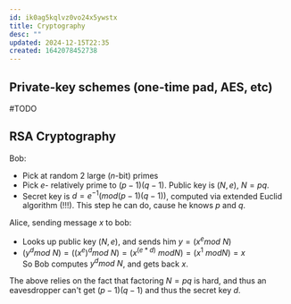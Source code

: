 ```yaml
---
id: ik0ag5kqlvz0vo24x5ywstx
title: Cryptography
desc: ""
updated: 2024-12-15T22:35
created: 1642078452738
---
```

## Private-key schemes (one-time pad, AES, etc)

#TODO

## RSA Cryptography

Bob:

* Pick at random 2 large ($n$-bit) primes
* Pick $e$- relatively prime to $(p-1)(q-1)$. Public key is $(N,e)$, $N=pq$.
* Secret key is $d=e^{-1}(mod (p-1)(q-1))$, computed via extended Euclid algorithm (!!!). This step he can do, cause he knows $p$ and $q$.

Alice, sending message $x$ to bob:

* Looks up public key $(N,e)$, and sends him $y=(x^e mod\text{ }N)$
* $(y^d mod \text{ }N) = ((x^e)^d mod\text{ } N) = (x^(e*d) \text{ }mod N) = (x^1 \text{ }modN) = x$  
So Bob computes $y^d mod\text{ }N$, and gets back $x$.

The above relies on the fact that factoring $N=pq$ is hard, and thus an eavesdropper can't get $(p-1)(q-1)$ and thus the secret key $d$.